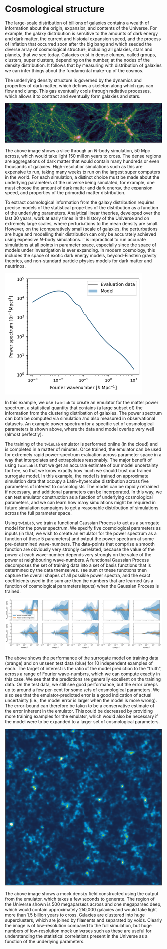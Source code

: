 # Cosmological structure

The large-scale distribution of billions of galaxies contains a wealth of information about the origin, expansion, and contents of the Universe. For example, the galaxy distribution is sensitive to the amounts of dark energy and dark matter, the current and historial expansion speed, and the process of inflation that occurred soon after the big bang and which seeded the diverse array of cosmological structure, including all galaxies, stars and planets, that we see today. Galaxies exist in dense clumps, called groups, clusters, super clusters, depending on the number, at the nodes of the density distribution. It follows that by measuring with distribution of galaxies we can infer things about the fundamental make-up of the cosmos.

The underlying density structure is governed by the dynamics and properties of dark matter, which defines a skeleton along which gas can flow and clump. This gas eventually cools through radiative processes, which allows it to contract and eventually form galaxies and stars.

![density](./resources/images/density.png "density")

The above image shows a slice through an $N$-body simulation, 50 Mpc across, which would take light 150 million years to cross. The dense regions are aggregations of dark matter that would contain many hundreds or even thousands of galaxies. High-resolution simulations such as this are expensive to run, taking many weeks to run on the largest super computers in the world. For each simulation, a distinct choice must be made about the underlying parameters of the universe being simulated, for example, one must choose the amount of dark matter and dark energy, the expansion speed, and properties of the primordial matter distribution.

To extract cosmological information from the galaxy distribution requires precise models of the statistical properties of the distribution as a function of the underlying parameters. Analytical linear theories, developed over the last 30 years, work at early times in the history of the Universe and on extremely large scales, where perturbations to the mean density are small. However, on the (comparatively small) scale of galaxies, the perturbations are huge and modelling their distribution can only be accurately achieved using expensive $N$-body simulations. It is impractical to run accurate simulations at all points in parameter space, especially since the space of models under investigation is ever expanding. In modern cosmology, this includes the space of exotic dark energy models, beyond-Einstein gravity theories, and non-standard particle physics models for dark matter and neutrinos.

![power](./resources/images/power.png "power")

In this example, we use `twinLab` to create an emulator for the matter power spectrum, a statistical quantity that contains (a large subset of) the information from the clustering distribution of galaxies. The power spectrum can both be computed via simulation and also measured in observational datasets. An example power spectrum for a specific set of cosmological parameters is shown above, where the data and model overlap very well (almost perfectly).

The training of the `twinLab` emulator is performed online (in the cloud) and is completed in a matter of minutes. Once trained, the emulator can be used for extremely rapid power-spectrum evaluation across parameter space in a way that interpolates and extrapolates reasonably. The major benefit of using `twinLab` is that we get an accurate estimate of our model uncertainty for free, so that we know exactly how much we should trust our trained surrogate model. In this example, the model is trained on approximate simulation data that occupy a Latin-hypercube distribution across five parameters of interest to cosmologists. The model can be rapidly retrained if necessary, and additional parameters can be incorporated. In this way, we can test emulator construction as a function of underlying cosmological parameters, and we can learn how many simulations might be required in future simulation campaigns to get a reasonable distribution of simulations across the full parameter space.

Using `twinLab`, we train a functional Gaussian Process to act as a surrogate model for the power spectrum. We specify five cosmological parameters as inputs (in that, we wish to create an emulator for the power spectrum as a function of these 5 parameters) and output the power spectrum at some pre-determined wave-numbers. The data-points that comprise a smooth function are obviously very strongly correlated, because the value of the power at each wave-number depends very strongly on the value of the power at neighbouring wave-numbers. A functional Gaussian Process decomposes the set of training data into a set of basis functions that is determined by the data themselves. The sum of these functions then capture the overall shapes of all possible power spectra, and the exact coefficients used in the sum are then the numbers that are learned (as a function of cosmological parameters inputs) when the Gaussian Process is trained.

![ratio](./resources/images/ratio.png "ratio")

The above shows the performance of the surrogate model on training data (orange) and on unseen test data (blue) for 10 independent examples of each. The target of interest is the ratio of the model prediction to the "truth", across a range of Fourier wave-numbers, which we can compute exactly in this case. We see that the predictions are generally excellent on the training data. On the test data, we still see good performance, but the error creeps up to around a few per-cent for some sets of cosmological parameters. We also see that the emulator-predicted error is a good indication of actual uncertainty (i.e., the model error is larger when the model is more wrong). The error-bound can therefore be taken to be a conservative estimate of the error inherent in the emulator. This could be decreased by providing more training examples for the emulator, which would also be necessary if the model were to be expanded to a larger set of cosmological parameters.

![emulator](./resources/images/emulator.png "emulator")

The above image shows a mock density field constructed using the output from the emulator, which takes a few seconds to generate. The region of the Universe shown is 500 megaparsecs across and one megaparsec deep, which would contain approximately 250,000 galaxies and would take light more than 1.5 billion years to cross. Galaxies are clustered into huge superclusters, which are joined by filaments and separated by voids. Clearly the image is of low-resolution compared to the full simulation, but huge numbers of low-resolution mock universes such as these are useful for understanding the statistical correlations present in the Universe as a function of the underlying parameters.

